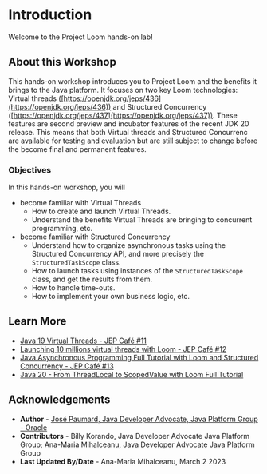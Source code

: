 # Introduction


Welcome to the Project Loom hands-on lab! 

## About this Workshop

This hands-on workshop introduces you to Project Loom and the benefits it brings to the Java platform. It focuses on two key Loom technologies: Virtual threads ([https://openjdk.org/jeps/436](https://openjdk.org/jeps/436)) and Structured Concurrency ([https://openjdk.org/jeps/437](https://openjdk.org/jeps/437)). These features are second preview and incubator features of the recent JDK 20 release. This means that both Virtual threads and Structured Concurrenc are available for testing and evaluation but are still subject to change before the become final and permanent features. 

### Objectives

In this hands-on workshop, you will 

* become familiar with Virtual Threads
	* How to create and launch Virtual Threads.
	* Understand the benefits Virtual Threads are bringing to concurrent programming, etc.
* become familiar with Structured Concurrency
	* Understand how to organize asynchronous tasks using the Structured Concurrency API, and more precisely the `StructuredTaskScope` class. 
	* How to launch tasks using instances of the `StructuredTaskScope` class, and get the results from them.
	* How to handle time-outs.
	* How to implement your own business logic, etc.

## Learn More

* [Java 19 Virtual Threads - JEP Café #11](https://www.youtube.com/watch?v=lKSSBvRDmTg)
* [Launching 10 millions virtual threads with Loom - JEP Café #12](https://www.youtube.com/watch?v=UVoGE0GZZPI)
* [Java Asynchronous Programming Full Tutorial with Loom and Structured Concurrency - JEP Café #13](https://www.youtube.com/watch?v=2nOj8MKHvmw)
* [Java 20 - From ThreadLocal to ScopedValue with Loom Full Tutorial](https://www.youtube.com/watch?v=fjvGzBFmyhM)

## Acknowledgements
* **Author** - [José Paumard, Java Developer Advocate, Java Platform Group - Oracle](https://twitter.com/JosePaumard)
* **Contributors** -  Billy Korando, Java Developer Advocate Java Platform Group; Ana-Maria Mihalceanu, Java Developer Advocate Java Platform Group
* **Last Updated By/Date** - Ana-Maria Mihalceanu, March 2 2023